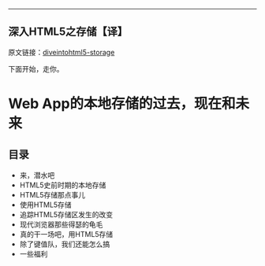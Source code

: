 ----------------------
深入HTML5之存储【译】
----------------------

原文链接：[diveintohtml5-storage](http://diveintohtml5.info/storage.html)

下面开始，走你。

# Web App的本地存储的过去，现在和未来

## 目录
- 来，潜水吧
- HTML5史前时期的本地存储
- HTML5存储那点事儿
- 使用HTML5存储
- 追踪HTML5存储区发生的改变
- 现代浏览器那些得瑟的龟毛
- 真的干一场吧，用HTML5存储
- 除了键值队，我们还能怎么搞
- 一些福利


